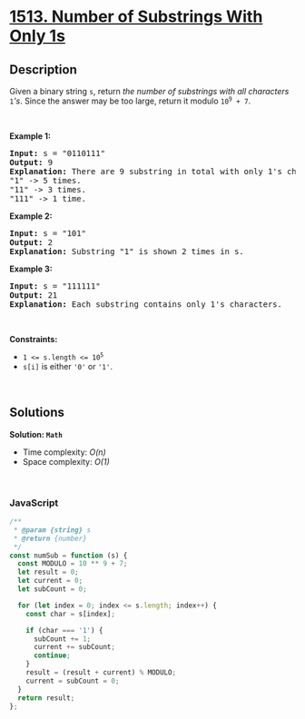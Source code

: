 # [1513. Number of Substrings With Only 1s](https://leetcode.com/problems/number-of-substrings-with-only-1s)

## Description

<div class="xFUwe" data-track-load="description_content"><p>Given a binary string <code>s</code>, return <em>the number of substrings with all characters</em> <code>1</code><em>'s</em>. Since the answer may be too large, return it modulo <code>10<sup>9</sup> + 7</code>.</p>

<p>&nbsp;</p>
<p><strong class="example">Example 1:</strong></p>

<pre><strong>Input:</strong> s = "0110111"
<strong>Output:</strong> 9
<strong>Explanation:</strong> There are 9 substring in total with only 1's characters.
"1" -&gt; 5 times.
"11" -&gt; 3 times.
"111" -&gt; 1 time.</pre>

<p><strong class="example">Example 2:</strong></p>

<pre><strong>Input:</strong> s = "101"
<strong>Output:</strong> 2
<strong>Explanation:</strong> Substring "1" is shown 2 times in s.
</pre>

<p><strong class="example">Example 3:</strong></p>

<pre><strong>Input:</strong> s = "111111"
<strong>Output:</strong> 21
<strong>Explanation:</strong> Each substring contains only 1's characters.
</pre>

<p>&nbsp;</p>
<p><strong>Constraints:</strong></p>

<ul>
	<li><code>1 &lt;= s.length &lt;= 10<sup>5</sup></code></li>
	<li><code>s[i]</code> is either <code>'0'</code> or <code>'1'</code>.</li>
</ul>
</div>

<p>&nbsp;</p>

## Solutions

**Solution: `Math`**

- Time complexity: <em>O(n)</em>
- Space complexity: <em>O(1)</em>

<p>&nbsp;</p>

### **JavaScript**

```js
/**
 * @param {string} s
 * @return {number}
 */
const numSub = function (s) {
  const MODULO = 10 ** 9 + 7;
  let result = 0;
  let current = 0;
  let subCount = 0;

  for (let index = 0; index <= s.length; index++) {
    const char = s[index];

    if (char === '1') {
      subCount += 1;
      current += subCount;
      continue;
    }
    result = (result + current) % MODULO;
    current = subCount = 0;
  }
  return result;
};
```
